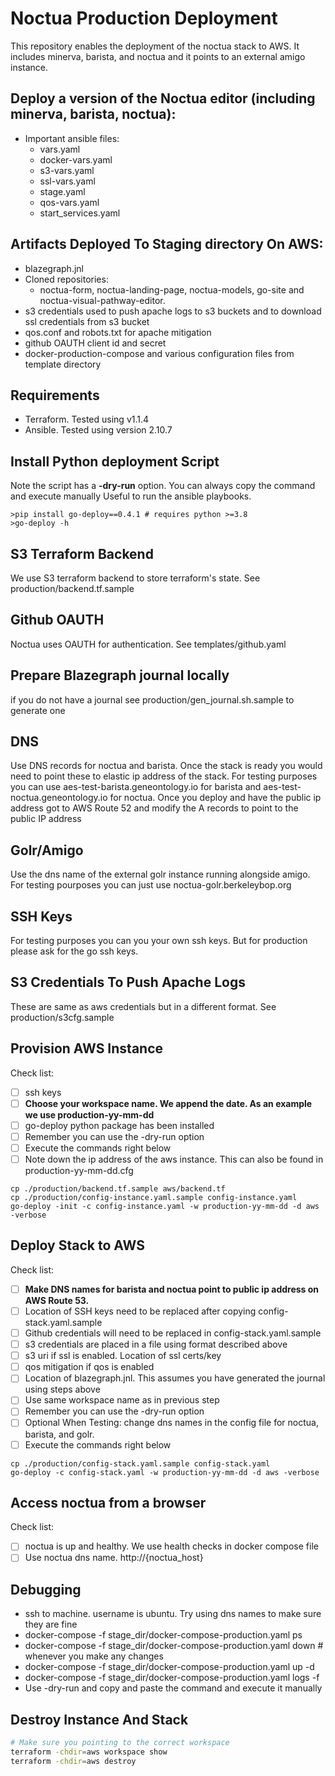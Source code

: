 # Noctua Production Deployment


This repository enables the deployment of the noctua stack to AWS. It includes 
minerva, barista, and noctua and it points to an external amigo instance.     

## Deploy a version of the Noctua editor (including minerva, barista, noctua):
  - Important ansible files:
    - vars.yaml
    - docker-vars.yaml
    - s3-vars.yaml
    - ssl-vars.yaml
    - stage.yaml
    - qos-vars.yaml
    - start_services.yaml
  
## Artifacts Deployed To Staging directory On AWS:
  - blazegraph.jnl
  - Cloned repositories:
    - noctua-form, noctua-landing-page, noctua-models, go-site and noctua-visual-pathway-editor.
  - s3 credentials used to push apache logs to s3 buckets and to download ssl credentials from s3 bucket
  - qos.conf and robots.txt for apache mitigation
  - github OAUTH client id and secret
  - docker-production-compose and various configuration files from template directory

## Requirements
- Terraform. Tested using v1.1.4
- Ansible. Tested using version 2.10.7

## Install Python deployment Script
Note the script has a <b>-dry-run</b> option. You can always copy the command and execute manually
Useful to run the ansible playbooks. 

```
>pip install go-deploy==0.4.1 # requires python >=3.8
>go-deploy -h
```

## S3 Terraform Backend

We use S3 terraform backend to store terraform's state. See production/backend.tf.sample

## Github OAUTH
Noctua uses OAUTH for authentication. See templates/github.yaml 

## Prepare Blazegraph journal locally

if you do not have a journal see production/gen_journal.sh.sample to generate one

## DNS 

Use DNS records for noctua and barista. Once the stack is ready you would need to point these to elastic ip address of the stack. For testing purposes you can use aes-test-barista.geneontology.io for barista and aes-test-noctua.geneontology.io for noctua. Once you deploy and have the public ip address got to AWS Route 52 and modify the A records to point to the public IP address

## Golr/Amigo
Use the dns name of the external golr instance running alongside amigo. For testing pourposes you can just use noctua-golr.berkeleybop.org 

## SSH Keys
For testing purposes you can you your own ssh keys. But for production please ask for the go ssh keys.

## S3 Credentials To Push Apache Logs 
These are same as aws credentials but in a different format. See production/s3cfg.sample 

## Provision AWS Instance

Check list:
- [ ] ssh keys
- [ ] <b>Choose your workspace name. We append the date. As an example we use production-yy-mm-dd</b>
- [ ] go-deploy python package has been installed
- [ ] Remember you can use the -dry-run option
- [ ] Execute the commands right below
- [ ] Note down the ip address of the aws instance. This can also be found in production-yy-mm-dd.cfg

```
cp ./production/backend.tf.sample aws/backend.tf
cp ./production/config-instance.yaml.sample config-instance.yaml
go-deploy -init -c config-instance.yaml -w production-yy-mm-dd -d aws -verbose

```

## Deploy Stack to AWS

Check list:
- [ ] <b>Make DNS names for barista and noctua point to public ip address on AWS Route 53.</b> 
- [ ] Location of SSH keys need to be replaced after copying config-stack.yaml.sample
- [ ] Github credentials will need to be replaced in config-stack.yaml.sample
- [ ] s3 credentials are placed in a file using format described above
- [ ] s3 uri if ssl is enabled. Location of ssl certs/key
- [ ] qos mitigation if qos is enabled
- [ ] Location of blazegraph.jnl. This assumes you have generated the journal using steps above
- [ ] Use same workspace name as in previous step
- [ ] Remember you can use the -dry-run option
- [ ] Optional When Testing: change dns names in the config file for noctua, barista, and golr. 
- [ ] Execute the commands right below

```
cp ./production/config-stack.yaml.sample config-stack.yaml
go-deploy -c config-stack.yaml -w production-yy-mm-dd -d aws -verbose
```

## Access noctua from a browser

Check list:
- [ ] noctua is up and healthy. We use health checks in docker compose file
- [ ] Use noctua dns name. http://{noctua_host}

## Debugging

- ssh to machine. username is ubuntu. Try using dns names to make sure they are fine
- docker-compose -f stage_dir/docker-compose-production.yaml ps
- docker-compose -f stage_dir/docker-compose-production.yaml down # whenever you make any changes 
- docker-compose -f stage_dir/docker-compose-production.yaml up -d
- docker-compose -f stage_dir/docker-compose-production.yaml logs -f 
- Use -dry-run and copy and paste the command and execute it manually


## Destroy Instance And Stack

```sh
# Make sure you pointing to the correct workspace
terraform -chdir=aws workspace show
terraform -chdir=aws destroy
```
